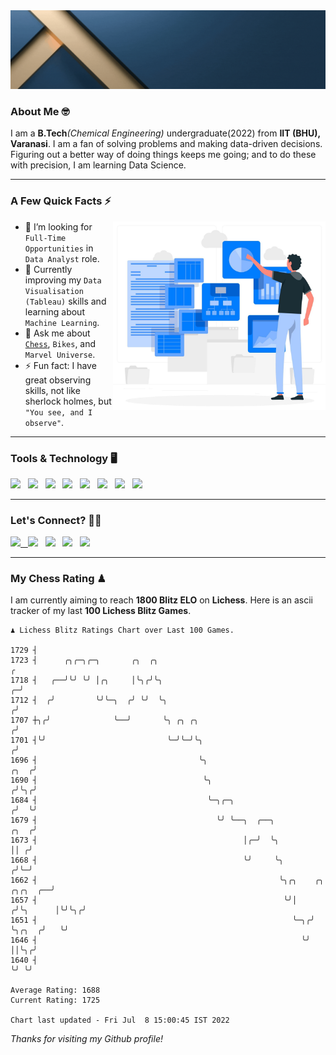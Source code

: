   <img src= "https://github.com/Laxman-Lakhan/Laxman-Lakhan/blob/master/Assets/Header.gif">

### About Me 🤓

I am a **B.Tech**_(Chemical Engineering)_ undergraduate(2022) from **IIT (BHU), Varanasi**. I am a fan of solving problems and making data-driven decisions. Figuring out a better way of doing things keeps me going; and to do these with precision, I am learning Data Science.

---

### A Few Quick Facts ⚡️
<img align="right" alt="Coding" width="340" src="https://github.com/Laxman-Lakhan/Laxman-Lakhan/blob/master/Assets/Data_Vector.jpg">   

- 🤝 I’m looking for `Full-Time Opportunities` in `Data Analyst` role.
- 📖 Currently improving my `Data Visualisation (Tableau)` skills and learning about `Machine Learning`.
- 💬 Ask me about [`Chess`](https://lichess.org/@/YourKingIsInDanger), `Bikes`, and `Marvel Universe`.
- ⚡️ Fun fact: I have great observing skills, not like sherlock holmes, but `"You see, and I observe"`.

---
### Tools & Technology 🖥

<img src="https://img.shields.io/badge/Python-white?logo=Python&logoColor=ColorName&style=ShieldStyle" /> &nbsp;
<img src="https://img.shields.io/badge/MySQL-white?logo=MySQL&logoColor=ColorName&style=ShieldStyle" /> &nbsp;
<img src="https://img.shields.io/badge/Tableau-white?logo=Tableau&logoColor=ColorName&style=ShieldStyle" /> &nbsp;
<img src="https://img.shields.io/badge/Excel-white?logo=Microsoft+Excel&logoColor=196F3D&style=ShieldStyle" /> &nbsp;
<img src="https://img.shields.io/badge/Jupyter-white?logo=Jupyter&logoColor=ColorName&style=ShieldStyle" /> &nbsp;
<img src="https://img.shields.io/badge/pandas-white?logo=Pandas&logoColor=000080&style=ShieldStyle" /> &nbsp;
<img src="https://img.shields.io/badge/numpy-white?logo=Numpy&logoColor=85C1E9&style=ShieldStyle" /> &nbsp;
<img src="https://img.shields.io/badge/scikit learn-white?logo=Scikit+Learn&logoColor=ColorName&style=ShieldStyle" /> &nbsp;



---

### Let's Connect? 🫳🏻

<a href="mailto:laxmansingh.lakhan@gmail.com"> <img src="https://img.icons8.com/fluent/48/000000/gmail.png" width="3.5%"/> &nbsp;
[<img src="https://img.icons8.com/color/48/000000/linkedin.png" width="3.5%"/>](https://www.linkedin.com/in/laxman-lakhan/)  &nbsp;
[<img src="https://img.icons8.com/fluent/48/000000/facebook-new.png" width="3.5%"/>](https://www.facebook.com/s.laxmanlakhan/)  &nbsp;
[<img src="https://img.icons8.com/fluent/48/000000/instagram-new.png" width="3.5%"/>](https://www.instagram.com/laxman.lakhan/)  &nbsp;
[<img src="https://img.icons8.com/color/48/000000/twitter.png" width="3.5%"/>](https://twitter.com/laxman__lakhan)  &nbsp;

 ---
  
### My Chess Rating ♟
  
I am currently aiming to reach **1800 Blitz ELO** on **Lichess**. Here is an ascii tracker of my last **100 Lichess Blitz Games**.

  ```
  ♟︎ 𝙻𝚒𝚌𝚑𝚎𝚜𝚜 𝙱𝚕𝚒𝚝𝚣 𝚁𝚊𝚝𝚒𝚗𝚐𝚜 𝙲𝚑𝚊𝚛𝚝 𝚘𝚟𝚎𝚛 𝙻𝚊𝚜𝚝 𝟷00 𝙶𝚊𝚖𝚎𝚜.
  
1729 ┤
1723 ┤      ╭╮╭─╮╭─╮       ╭╮  ╭╮                                                                       ╭
1718 ┤   ╭──╯╰╯ ╰╯ │╭╮     │╰╮╭╯╰╮                                                                    ╭─╯
1712 ┤  ╭╯         ╰╯╰─╮  ╭╯ ╰╯  ╰╮                                                                  ╭╯
1707 ┼╮╭╯              ╰──╯       ╰╮ ╭╮ ╭╮                                                          ╭╯
1701 ┤╰╯                           ╰─╯╰─╯╰╮                                                        ╭╯
1696 ┤                                    ╰╮                                                  ╭╮  ╭╯
1690 ┤                                     ╰╮                                                ╭╯╰╮╭╯
1684 ┤                                      ╰─╮╭─╮                                          ╭╯  ╰╯
1679 ┤                                        ╰╯ ╰──╮  ╭──╮                            ╭╮  ╭╯
1673 ┤                                              │╭─╯  ╰╮                           ││ ╭╯
1668 ┤                                              ╰╯     ╰╮                         ╭╯╰─╯
1662 ┤                                                      ╰╮╭╮    ╭╮       ╭╮╭╮  ╭──╯
1657 ┤                                                       ╰╯│   ╭╯╰╮      │╰╯╰╮╭╯
1651 ┤                                                         ╰─╮╭╯  ╰╮╭╮  ╭╯   ╰╯
1646 ┤                                                           ╰╯    ││╰╮╭╯
1640 ┤                                                                 ╰╯ ╰╯ 

Average Rating: 1688
Current Rating: 1725

Chart last updated - Fri Jul  8 15:00:45 IST 2022  
  ```
  
  
*Thanks for visiting my Github profile!*
